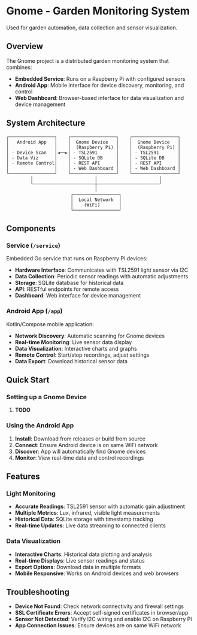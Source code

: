 # Gnome - Garden Monitoring System

Used for garden automation, data collection and sensor visualization.

## Overview

The Gnome project is a distributed garden monitoring system that combines:

- **Embedded Service**: Runs on a Raspberry Pi with configured sensors
- **Android App**: Mobile interface for device discovery, monitoring, and control
- **Web Dashboard**: Browser-based interface for data visualization and device management

## System Architecture

```text
┌─────────────────┐    ┌─────────────────┐    ┌─────────────────┐
│   Android App   │    │  Gnome Device   │    │  Gnome Device   │
│                 │    │  (Raspberry Pi) │    │  (Raspberry Pi) │
│ - Device Scan   │◄──►│ - TSL2591       │    │ - TSL2591       │
│ - Data Viz      │    │ - SQLite DB     │    │ - SQLite DB     │
│ - Remote Control│    │ - REST API      │    │ - REST API      │
│                 │    │ - Web Dashboard │    │ - Web Dashboard │
└─────────────────┘    └─────────────────┘    └─────────────────┘
         │                       │                       │
         └───────────────────────┼───────────────────────┘
                                 │
                        ┌─────────────────┐
                        │  Local Network  │
                        │    (WiFi)       │
                        └─────────────────┘
```

## Components

### Service (`/service`)

Embedded Go service that runs on Raspberry Pi devices:

- **Hardware Interface**: Communicates with TSL2591 light sensor via I2C
- **Data Collection**: Periodic sensor readings with automatic adjustments
- **Storage**: SQLite database for historical data
- **API**: RESTful endpoints for remote access
- **Dashboard**: Web interface for device management

### Android App (`/app`)

Kotlin/Compose mobile application:

- **Network Discovery**: Automatic scanning for Gnome devices
- **Real-time Monitoring**: Live sensor data display
- **Data Visualization**: Interactive charts and graphs
- **Remote Control**: Start/stop recordings, adjust settings
- **Data Export**: Download historical sensor data

## Quick Start

### Setting up a Gnome Device

1. **TODO**

### Using the Android App

1. **Install**: Download from releases or build from source
2. **Connect**: Ensure Android device is on same WiFi network
3. **Discover**: App will automatically find Gnome devices
4. **Monitor**: View real-time data and control recordings

## Features

### Light Monitoring

- **Accurate Readings**: TSL2591 sensor with automatic gain adjustment
- **Multiple Metrics**: Lux, infrared, visible light measurements
- **Historical Data**: SQLite storage with timestamp tracking
- **Real-time Updates**: Live data streaming to connected clients

### Data Visualization

- **Interactive Charts**: Historical data plotting and analysis
- **Real-time Displays**: Live sensor readings and status
- **Export Options**: Download data in multiple formats
- **Mobile Responsive**: Works on Android devices and web browsers

## Troubleshooting

- **Device Not Found**: Check network connectivity and firewall settings
- **SSL Certificate Errors**: Accept self-signed certificates in browser/app
- **Sensor Not Detected**: Verify I2C wiring and enable I2C on Raspberry Pi
- **App Connection Issues**: Ensure devices are on same WiFi network
